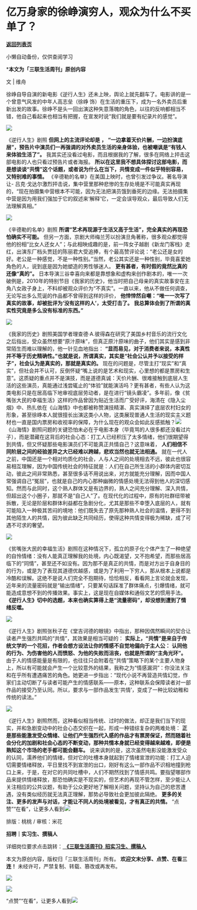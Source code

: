 # 亿万身家的徐峥演穷人，观众为什么不买单了？

[**返回列表页**](/gzh/三联生活周刊)

小懒自动备份，仅供查阅学习

***本文为「三联生活周刊」原创内容**

文 | 维舟

徐峥自导自演的新电影《逆行人生》还未上映，舆论上就先翻车了。电影讲的是一个曾意气风发的中年人高志垒（徐峥
饰）在生活的重压下，成为一名外卖员后重新出发的故事。徐峥不是头一回出演这种失意落魄的角色，以往的反响都相当不错，他自己看起来也相当有把握，在宣发时说“我们就是要有纪录片的感觉”。

![](https://mmbiz.qpic.cn/mmbiz_jpg/c2Sib3Mp7pOMicxfwk4UrR4scGEJnMcDMfS0b4HlmqyOROqhuyfokogBIRDWtLYrSMjKfNgVP6j1fs5NebzGBianA/640?wx_fmt=jpeg)

《逆行人生》剧照 **但网上的主流评论却是** **，**
**“一边拿着天价片酬，一边扮演底层”，预告片中演员们一再强调的对外卖员生活的亲身体验，也被嘲讽是“有钱人来体验生活了”。**
我其实还没看过电影，而且根据我的了解，很多在网络上抨击这部电影的人也只看过预告片或者海报。
**所以在这里我不想具体探讨这部电影，而是想谈谈“共情”这个话题，或者说为什么在当下，共情变成一件似乎特别容易，又特别难的事情。**
《辛德勒的名单》在美国上映时，也曾引发过争议。著名导演让-
吕克·戈达尔激烈抨击说，集中营里那种悲惨的生存处境是不可能真实再现的，“现在拍摄集中营根本不可能，因为无法把演员饿到垂死的边缘。无法拍摄集中营是因为用我们强加于它的叙述来‘解释’它，一定会误导观众，最后导致人们无法理解真相。”

![](https://mmbiz.qpic.cn/sz_mmbiz_jpg/mscgUN7TcTK8UfboTAtzvllgfDGnWLhToTpluqnK8yWCLIsibiaKa2BxZJRZncXsiafllPV8H3zU0krT1RdRQibnKA/640?wx_fmt=jpeg&from;=appmsg)

《辛德勒的名单》剧照 **所谓“艺术再现源于生活又高于生活”，完全真实的再现恐怕确实不可能。**
但另一方面，京剧大师梅兰芳以扮演旦角著称，很多观众都觉得他的扮相“比女人还女人”；与此相映成趣的是，前一阵女子越剧《新龙门客栈》走红，出演东厂档头贾廷的陈丽君大受追捧，有个最高赞评论说：“老公还是女的好。老公是一种感觉，不是一种性别。”当然，老公其实还是一种性别，毕竟喜爱她角色的人，说到底是因为她塑造的男性够迷人。
**更有甚者，有时假的竟然比真的还像“真的”。**
日本导演三谷幸喜向来都是靠想象和虚构来创作剧本的，唯一一次破例是，2010年的特别节目《我家的历史》，他当时把自己母亲的真实故事安在主角八女政子身上，不料却被观众评价为“不真实”。一直以来，他从不做任何调查，无论写出多么荒诞的作品都不曾得到这样的评价，
**他悻悻然自嘲：“唯一一次写了真实的故事，却被批评为‘没有这样的人’，太受打击了。** **我总算体会到了所谓的真实性究竟是多么没有标准的东西。”**

![](https://mmbiz.qpic.cn/sz_mmbiz_jpg/mscgUN7TcTK8UfboTAtzvllgfDGnWLhTj2ROHR9Gt03MeCDnQo9kCjwPyxg2Pf4yAVHJAzUg6jbxw4UBaETcmw/640?wx_fmt=jpeg&from;=appmsg)

《我家的历史》剧照美国学者理查德·A.彼得森在研究了美国乡村音乐的流行文化之后指出，受众虽然想要“原汁原味”，但真正原汁原味的曲子，他们其实是感到非常陌生而难以理解的，他一针见血地指出：
**“显而易见，对于消费者来说，本真性并不等于历史精确性。”也就是说，所谓真实，其实是“社会公认并予以接受的样子”，社会认为是真实的，那就是真实的。**
现在的问题是，尽管主打“现实”和“真实”，但社会并不认可，反倒怀疑“嘴上说的是艺术和现实，心里想的都是票房和生意”。这质疑的重点并不是演技，而是道德真诚：天价片酬、很难接触到底层人生活的这些演员，真能通过浅尝辄止的“体验”就能演活吗？更有甚者，有些人认为这类电影只是在居高临下地审视底层劳动者，是在进行“镜头霸凌”。多年前，像《贫嘴张大民的幸福生活》这样的作品曾因为贴近生活而广受好评，海清在《隐入尘烟》中、热扎依在《山海情》中也都被称赞演技精湛、真实演绎了底层农村妇女的形象，甚至徐峥本人就很擅长出演这类小人物，这类展现普通人生活的现实主义题材也一直是国内票房和收视率的保障，为什么现在的观众会如此反感抵触？![](https://mmbiz.qpic.cn/mmbiz_jpg/c2Sib3Mp7pOMicxfwk4UrR4scGEJnMcDMfKsDqtZkw9z0fVbHgcAB4hRyUBdEKAPVib2lndHgwdgnduNsn60d4kdg/640?wx_fmt=jpeg&from;=appmsg)《山海情》剧照问题的关键恐怕未必在于电影本身（毕竟骂的人很多都还没看过片子），而是潜藏在这背后的社会心态：打工人已经积压了太多情绪，他们很期望得到共情，但又怀疑那些电影演员们不可能真正共情自己？这意味着，
**人们相信不同阶层之间的经验差异之大已经难以跨越，悲欢当然也就无法相通。**
就在一代人之前，中国还是一个相对均质化的社会，人与人之间的处境相去不远，彼此也很容易相互理解，因为中国传统社会的特征就是：人们在自己所生活的小群体内密切互动，彼此之间非常熟悉，甚至很多话不用说出来，对方就能充分理解，因而中国人常强调自己“冤屈”，也就是自己的内心那种幽微的情感处境无法得到他人的深切感知。然而与此同时，这个熟人群体又是有边界的，熟人之间充分理解、深入共情，但超出这个小圈子，那就不是“自己人”了。在现代化的过程中，原有的社群纽带被拆散，无论是阶层和群体利益都在急剧分化，尤其是那些不幸堕入底层的人，就有可能陷入一种极其苦闷的境地：他们既失去了原先那种熟人社会的温情，更得不到其他陌生人的共情，因为彼此缺乏共同经历，使得这种共情变得极为稀缺，成了可遇不可求的奢望。

![](https://mmbiz.qpic.cn/sz_mmbiz_jpg/mscgUN7TcTK8UfboTAtzvllgfDGnWLhTBelhKIc8kkkzRd34to2o9bibicTicpu8oT2OxNsTkPc0ibAs2Mn1MGFSfQ/640?wx_fmt=jpeg&from;=appmsg)

《贫嘴张大民的幸福生活》剧照在这种情况下，孤立的原子化个体产生了一种绝望的自怜情绪：没有人能真正理解我的处境，内心既渴望，又不抱希望，而那些居高临下的“同情”，甚至还不如没有。因为那不是真正的共情，而是对方出于自身目的的行为，或是为了表现其道德优越感，或是为了利用一下穷人，那从根本上说都是冷酷和误解。这绝不是说人们完全不抱期待，恰恰相反，看看网上言论就会发现，近年来的流量密码就是“输出情绪”，只要某句话踩准了群体痛点，引爆情绪，就可能造成意想不到的传播效果。事实上，这是现在自媒体和通俗文艺的惯用手法。
**《逆行人生》切中的选题，本来也确实算得上是“流量密码”，却没想到遭到了情绪反噬。**

![](https://mmbiz.qpic.cn/sz_mmbiz_jpg/mscgUN7TcTK8UfboTAtzvllgfDGnWLhTaCthuCUuNiaG5y9hU4SSknkBCoja8ZvhzsGlBv83zFeMicBqmLVmr3LQ/640?wx_fmt=jpeg&from;=appmsg)

《逆行人生》剧照张秋子在《堂吉诃德的眼镜》中指出，那种因偶然瞬间的契合让读者产生强烈共鸣的“共情”，其效果是相当可疑的：
**实际上，“共情”是来自于传统文学的一个花招，作者会想方设法让你的情感不自觉地偏向于主人公：**
**认同他的行为、为伤害他的人而愤怒、为他的失败而沮丧，也就是所谓的“主角光环”。**
由于人的情感能量是有限的，也往往只会附着在“共情”策略下的某个主要人物身上，所以有可能就会产生一个比较意外的结果，我称之为“情感漏洞”：你没法关注和在乎所有遭遇痛苦的角色。她更进一步指出：“现代小说不再营造共情幻觉，作家们主动切断了与读者可能产生的情感联系——原本，这种联系会保障读者对一部作品的接受乃至认同。所以，要求与一部作品发生‘共情’，变成了一种比较幼稚和传统的读法。”

![](https://mmbiz.qpic.cn/sz_mmbiz_jpg/mscgUN7TcTK8UfboTAtzvllgfDGnWLhTn85WibYNDb5FcDbs97MLAiabGxkjiasHOR0ljUKbfgKpqYrRDbrObPyKg/640?wx_fmt=jpeg&from;=appmsg)

《逆行人生》剧照然而，这种看似相当传统、过时的做法，却正是我们当下的现实，并和急剧变动中的社会心态交织在一起，形成一种错综复杂的两难处境：
**正是那些能激发受众情绪、让他们产生强烈代入感的作品才有票房保证，然而随着社会分化的加剧和社会心态的不断变动，那种共情本身就已经变得越来越难，即便是熟知这个市场的老手都可能会翻车。**
说来讽刺的是，这次虽然电影没能激发受众的认同，濡养他们的情绪，但对它的吐槽本身就起到了情绪宣泄的功能：打工人迫切需要情绪释放，平日里找不到宣泄的出口，刚好有这么一部作品不识相地撞到枪口上来，于是，在对它的共同吐槽中，人们不期然找到了情感共鸣。要指望哪部作品来提供情绪释放，那恐怕确实是不现实的，但艺术的再现不管怎样，至少能让人关注相应的公共议题，有助于公众更好地了解相关问题，坚持认为自己的悲苦遭遇，没有类似经历就无法真正理解，那势必导致社会更加彼此隔绝。
**更多的关注、更多的发声与对话，才能让不同人的处境被看见，才有真正的共情。**
“点赞”“在看”，让更多人看到![](https://mmbiz.qpic.cn/mmbiz_gif/c2Sib3Mp7pON9hkSZwdTibRHNZSMPyiapUCHJwlyoZVBC3SfmPmF0VKjkm3NiaToQloHFJ6icyicqZnqgXp6pSQJt5gg/640?wx_fmt=gif&from;=appmsg&wxfrom;=5&wx;_lazy=1&tp;=webp)  
  
  
  
  
  

排版：桃桃 / 审核：米花

  
 **招聘｜实习生、撰稿人**  

详细岗位要求点击跳转：[
**《三联生活周刊》招实习生、撰稿人**](http://mp.weixin.qq.com/s?__biz=MTc5MTU3NTYyMQ==&mid=2651136871&idx=3&sn=f1c0777fe9d31881e5dfca68ebc2937f&chksm=5907324d6e70bb5b3546dfe1c7b31b5fe05664bebbf36356ba9a1a352e0678444cad62875ad4&scene=21#wechat_redirect)

本文为原创内容，版权归「三联生活周刊」所有。 **欢迎文末分享、点赞、在看三连！** 未经许可，严禁复制、转载、篡改或再发布。  

![](https://mmbiz.qpic.cn/sz_mmbiz_png/Gg7Qtoh7Aic9ZTmAdCc80b4nD7xicgPt86k1kgpU51hWCHjV92ryhVW35PLCvLhxLw9XDhXjgeDyZhHSx5EbRcfg/640?wx_fmt=other&wxfrom;=5&wx;_lazy=1&wx;_co=1&retryload;=1&tp;=webp)

  
[![](https://mmbiz.qpic.cn/mmbiz_jpg/c2Sib3Mp7pOOscRuZrCibCxsE1u7UtPialkZVdnsVfBBVIibicXz2dOryRyANicobSjntgBDLQWwVDLqIjZ68BicsnwDQ/640?wx_fmt=other&from;=appmsg&wxfrom;=5&wx;_lazy=1&wx;_co=1&tp;=webp)]()  
  
“点赞”“在看”，让更多人看到![](https://mmbiz.qpic.cn/mmbiz_gif/c2Sib3Mp7pON9hkSZwdTibRHNZSMPyiapUCHJwlyoZVBC3SfmPmF0VKjkm3NiaToQloHFJ6icyicqZnqgXp6pSQJt5gg/640?wx_fmt=gif&from;=appmsg&wxfrom;=5&wx;_lazy=1&tp;=webp)

